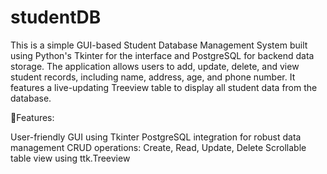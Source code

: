 # studentDB

This is a simple GUI-based Student Database Management System built using Python's Tkinter for the interface and PostgreSQL for backend data storage. The application allows users to add, update, delete, and view student records, including name, address, age, and phone number. It features a live-updating Treeview table to display all student data from the database.

🔧Features:

User-friendly GUI using Tkinter
PostgreSQL integration for robust data management
CRUD operations: Create, Read, Update, Delete
Scrollable table view using ttk.Treeview
